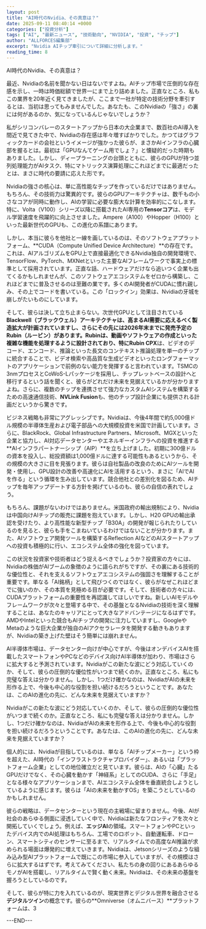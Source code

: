 ```yaml
---
layout: post
title: "AI時代のNvidia、その真意は？"
date: 2025-09-11 08:40:14 +0000
categories: ["投資分析"]
tags: ["AI", "最新ニュース", "技術動向", "NVIDIA", "投資", "チップ"]
author: "ALLFORCES編集部"
excerpt: "Nvidia AIチップ牽引について詳細に分析します。"
reading_time: 8
---
```


AI時代のNvidia、その真意は？

最近、Nvidiaの名前を聞かない日はないですよね。AIチップ市場で圧倒的な存在感を示し、一時は時価総額で世界一にまで上り詰めました。正直なところ、私もこの業界を20年近く見てきましたが、ここまで一社が特定の技術分野を牽引するとは、当初は思ってもみませんでした。あなたも、このNvidiaの「強さ」の裏には何があるのか、気になっているんじゃないでしょうか？

私がシリコンバレーのスタートアップから日本の大企業まで、数百社のAI導入を間近で見てきた中で、Nvidiaの存在感は年々増すばかりでした。かつてはグラフィックカードの会社というイメージが強かった彼らが、まさかAIインフラの心臓部を握るとは。最初は「GPUなんてゲーム用でしょ？」と懐疑的だった時期もありました。しかし、ディープラーニングの台頭とともに、彼らのGPUが持つ並列処理能力がAIタスク、特にマトリックス演算処理にこれほどまでに最適だったとは、まさに時代の要請に応えた形です。

Nvidiaの強さの核心は、単に高性能なチップを作っているだけではありません。もちろん、その技術力は驚異的です。彼らのGPUアーキテクチャは、数千もの小さなコアが同時に動作し、AIの学習に必要な膨大な計算を効率的にこなします。特に、Volta（V100）シリーズ以降に搭載されたAI専用の**Tensorコア**は、モデル学習速度を飛躍的に向上させました。Ampere（A100）やHopper（H100）といった最新世代のGPUも、この進化の系譜にあります。

しかし、本当に彼らを他社と一線を画しているのは、そのソフトウェアプラットフォーム、**CUDA（Compute Unified Device Architecture）**の存在です。これは、AIアルゴリズムをGPU上で直接最適化できるNvidia独自の開発環境で、TensorFlow、PyTorch、MXNetといった主要なAIフレームワークで事実上の標準として採用されています。正直な話、ハードウェアだけなら追いつく企業も出てくるかもしれませんが、このソフトウェアエコシステムをゼロから構築し、これほどまでに普及させるのは至難の業です。多くのAI開発者がCUDAに慣れ親しみ、その上でコードを書いている。この「ロックイン」効果は、Nvidiaの牙城を崩しがたいものにしています。

そして、彼らは決して立ち止まらない。次世代GPUとして注目されている**Blackwell（ブラックウェル）**アーキテクチャは、高まるAI需要に応えるべく製造拡大が計画されていますし、さらにその先には2026年末までに発売予定の**Rubin（ルービン）**があります。Rubinは、動画やソフトウェアの作成といった複雑な機能を処理するように設計されており、特に**Rubin CPX**は、ビデオのデコード、エンコード、推論といった長文のコンテキスト推論処理を単一のチップに統合することで、ビデオ検索や高品質な生成ビデオといったロングフォーマットのアプリケーションで前例のない能力を発揮すると言われています。TSMCの3nmプロセスとCoWoS-Lパッケージを採用し、チップレットベースの設計へと移行するという話を聞くと、彼らがどれだけ未来を見据えているかが分かりますよね。さらに、複数のチップを連携させて強力なカスタムAIシステムを構築するための高速通信技術、**NVLink Fusion**も、他のチップ設計企業にも提供される計画だというから驚きです。

ビジネス戦略も非常にアグレッシブです。Nvidiaは、今後4年間で約5,000億ドル規模の半導体生産および電子部品への大規模投資を米国で計画しています。さらに、BlackRock、Global Infrastructure Partners、Microsoft、MGXといった企業と協力し、AI対応データセンターやエネルギーインフラへの投資を推進する**AIインフラパートナーシップ（AIP）**を立ち上げました。初期に300億ドルの資本を投入し、総投資額は1,000億ドルに達する可能性もあるというから、その規模の大きさに目を見張ります。彼らは自社製品の改良のためにAIツールを開発・使用し、GPU設計の改善や高速化にAIを活用するという、まさに「AIでAIを作る」という循環を生み出しています。競合他社との差別化を図るため、AIチップを毎年アップデートする方針を掲げているのも、彼らの自信の表れでしょう。

もちろん、課題がないわけではありません。米国政府の輸出規制により、Nvidiaは中国向けAIチップの販売に課題を抱えています。しかし、H20 GPUの輸出承認を受けたり、より高性能な新型チップ「B30A」の開発が報じられたりしているのを見ると、彼らも手をこまねいているわけではないことが分かります。また、AIソフトウェア開発ツールを構築するReflection AIなどのAIスタートアップへの投資も積極的に行い、エコシステム全体の強化を図っています。

この状況を投資家や技術者はどう捉えるべきでしょうか？投資家の方々には、Nvidiaの株価がAIブームの象徴のように語られがちですが、その裏にある技術的な優位性と、それを支えるソフトウェアエコシステムの強固さを理解することが重要です。単なる「AI銘柄」として飛びつくのではなく、彼らがなぜこれほどまでに強いのか、その本質を見極める目が必要です。そして、技術者の方々には、CUDAプラットフォームの重要性を再認識してほしいですね。新しいAIモデルやフレームワークが次々と登場する中で、その基盤となるNvidiaの技術を深く理解することは、あなたのキャリアにとって大きなアドバンテージになるはずです。AMDやIntelといった競合もAIチップの開発に注力していますし、GoogleやMetaのような巨大企業が独自のAIアクセラレータを開発する動きもありますが、Nvidiaの築き上げた壁はそう簡単には崩れません。

AI半導体市場は、データセンター向けが中心ですが、今後はオンデバイスAIを搭載したスマートフォンやPCなどのデバイス向けAI半導体が加わり、市場はさらに拡大すると予測されています。Nvidiaがこの新たな波にどう対応していくのか、そして、彼らの圧倒的な優位性がいつまで続くのか。正直なところ、私にも完璧な答えは分かりません。しかし、1つだけ確かなのは、NvidiaがAIの未来を形作る上で、今後も中心的な役割を担い続けるだろうということです。あなたは、このAIの進化の先に、どんな未来を見据えていますか？

Nvidiaがこの新たな波にどう対応していくのか、そして、彼らの圧倒的な優位性がいつまで続くのか。正直なところ、私にも完璧な答えは分かりません。しかし、1つだけ確かなのは、NvidiaがAIの未来を形作る上で、今後も中心的な役割を担い続けるだろうということです。あなたは、このAIの進化の先に、どんな未来を見据えていますか？

個人的には、Nvidiaが目指しているのは、単なる「AIチップメーカー」という枠を超えた、AI時代の「インフラストラクチャプロバイダー」、あるいは「プラットフォーム企業」としての地位確立だと見ています。彼らは、AIの「心臓」たるGPUだけでなく、その心臓を動かす「神経系」としてのCUDA、さらに「手足」となる様々なアプリケーションまで、AIエコシステム全体を垂直統合しようとしているように感じます。彼らは「AIの未来を動かすOS」を築こうとしているのかもしれません。

彼らの戦略は、データセンターという現在の主戦場に留まりません。今後、AIが社会のあらゆる側面に浸透していく中で、Nvidiaは新たなフロンティアを次々と開拓していくでしょう。例えば、**エッジAI**の領域。スマートフォンやPCといったデバイス内でのAI処理はもちろん、工場でのロボット、自動運転車、ドローン、スマートシティのセンサーに至るまで、リアルタイムでの高度なAI推論が求められる場面は爆発的に増えていきます。Nvidiaは、Jetsonシリーズのような組み込み型AIプラットフォームで既にこの市場に参入していますが、その規模はさらに拡大するはずです。考えてみてください、私たちの身の回りにあるあらゆるモノがAIを搭載し、リアルタイムで賢く動く未来。Nvidiaは、その未来の基盤を握ろうとしているのです。

そして、彼らが特に力を入れているのが、現実世界とデジタル世界を融合させる**デジタルツイン**の概念です。彼らの**Omniverse（オムニバース）**プラットフォームは、3

---END---